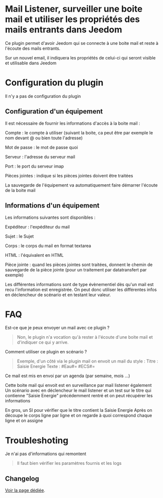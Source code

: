 # Mail Listener, surveiller une boite mail et utiliser les propriétés des mails entrants dans Jeedom

Ce plugin permet d'avoir Jeedom qui se connecte à une boite mail et reste à l'écoute des mails entrants.

Sur un nouvel email, il indiquera les propriétés de celui-ci qui seront visible et utilisable dans Jeedom

# Configuration du plugin

Il n'y a pas de configuration du plugin

## Configuration d'un équipement

Il est nécessaire de fournir les informations d'accès à la boite mail :

  Compte : le compte à utiliser (suivant la boite, ca peut être par exemple le nom devant @ ou bien toute l'adresse)

  Mot de passe : le mot de passe quoi

  Serveur : l'adresse du serveur mail

  Port : le port du serveur imap

  Pièces jointes : indique si les pièces jointes doivent être traitées

La sauvegarde de l'équipement va automatiquement faire démarrer l'écoute de la boite mail


## Informations d'un équipement

Les informations suivantes sont disponibles :

  Expéditeur : l'expéditeur du mail

  Sujet : le Sujet

  Corps : le corps du mail en format textarea

  HTML : l'équivalent en HTML

  Pièce jointe : quand les pièces jointes sont traitées, donnent le chemin de sauvegarde de la pièce jointe (pour un traitement par datatransfert par exemple)

Les différentes informations sont de type évènementiel dès qu'un mail est recu l'information est enregistrée. On peut donc utiliser les différentes infos en déclencheur de scénario et en testant leur valeur.

# FAQ

Est-ce que je peux envoyer un mail avec ce plugin ?

> Non, le plugin n'a vocation qu'à rester à l'écoute d'une boite mail et d'indiquer ce qui y arrive.

Comment utiliser ce plugin en scénario ?

>Exemple, d'un côté via le plugin mail on envoit un mail du style :
Titre : Saisie Energie
Texte :
#Eau#=
#ECS#=

Ce mail est mis en envoi par un agenda (par semaine, mois ...)

Cette boite mail qui envoit est en surveillance par mail listener également
Un scénario avec en déclencheur le mail listener et un test sur le titre qui contienne "Saisie Energie" précédemment rentré et on peut récupérer les informations

En gros, un SI pour vérifier que le titre contient la Saisie Energie
Après on découpe le corps ligne par ligne et on regarde à quoi correspond chaque ligne et on assigne

# Troubleshoting

Je n'ai pas d'informations qui remontent

> Il faut bien vérifier les paramètres fournis et les logs

## Changelog

[Voir la page dédiée](changelog.md).
